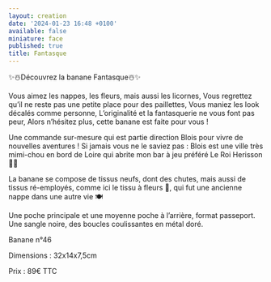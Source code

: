 ```yaml
---
layout: creation
date: '2024-01-23 16:48 +0100'
available: false
miniature: face
published: true
title: Fantasque
---
```

✨☃️Découvrez la banane Fantasque☃️✨

Vous aimez les nappes, les fleurs, mais aussi les licornes,
Vous regrettez qu’il ne reste pas une petite place pour des paillettes,
Vous maniez les look décalés comme personne, 
L’originalité et la fantasquerie ne vous font pas peur,
Alors n’hésitez plus, cette banane est faite pour vous ! 

Une commande sur-mesure qui est partie direction Blois pour vivre de nouvelles aventures !
Si jamais vous ne le saviez pas : Blois est une ville très mimi-chou en bord de Loire qui abrite mon bar à jeu préféré Le Roi Herisson 👑🍻

La banane se compose de tissus neufs, dont des chutes, mais aussi de tissus ré-employés, comme ici le tissu à fleurs 🌸, qui fut une ancienne nappe dans une autre vie 🍽️

Une poche principale et une moyenne poche à l’arrière, format passeport.
Une sangle noire, des boucles coulissantes en métal doré.

Banane n°46

Dimensions : 32x14x7,5cm

Prix : 89€ TTC
